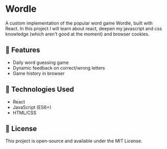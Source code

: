 # Wordle

A custom implementation of the popular word game Wordle, built with React. In this project I will learn about react, deepen my javascript and css knowledge (which aren't good at the moment) and browser cookies. 

## 🧩 Features

- Daily word guessing game
- Dynamic feedback on correct/wrong letters
- Game history in browser


## 🚀 Technologies Used

- React
- JavaScript (ES6+)
- HTML/CSS

## 📝 License

This project is open-source and available under the MIT License.